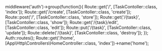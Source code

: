 <?php

use Illuminate\Support\Facades\Route;
use Illuminate\Support\Facades\Auth;


/*
|--------------------------------------------------------------------------
| Web Routes
|--------------------------------------------------------------------------
|
| Here is where you can register web routes for your application. These
| routes are loaded by the RouteServiceProvider within a group which
| contains the "web" middleware group. Now create something great!
|
*/

use App\Http\Controllers\HomeController;
use App\Http\Controllers\ProjectController;
use App\Http\Controllers\TaskContoller;

Route::get('/', [HomeController::class, 'index']);

// Route::get('/hello', function () {
//     return view('hello');
// });

Route::get('/hello', [HomeController::class, 'hello']);


// Route::get('contact', function(){
//     return view('contact');
// });

Route::get('/contact', [HomeController::class, 'contact']);

Route::get('/projects', [ProjectController::class, 'index']);

Route::prefix('/tasks')->middleware('auth')->group(function(){
    Route::get('/', [TaskContoller::class, 'index']);

    Route::get('/create', [TaskContoller::class, 'create']);
    
    Route::post('/', [TaskContoller::class, 'store']);
    
    Route::get('/{task}', [TaskContoller::class, 'show']);
    
    Route::get('/{task}/edit', [TaskContoller::class, 'edit']);
    
    Route::put('/{task}', [TaskContoller::class, 'update']);
    
    Route::delete('/{task}', [TaskContoller::class, 'destroy']);
});


Auth::routes();

Route::get('/home', [App\Http\Controllers\HomeController::class, 'index'])->name('home');


